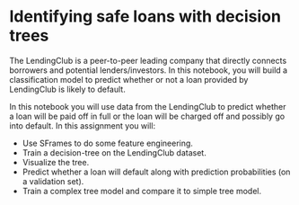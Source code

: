 # Identifying safe loans with decision trees

The LendingClub is a peer-to-peer leading company that directly connects borrowers and potential lenders/investors. In this notebook, you will build a classification model to predict whether or not a loan provided by LendingClub is likely to default.

In this notebook you will use data from the LendingClub to predict whether a loan will be paid off in full or the loan will be charged off and possibly go into default. In this assignment you will:

* Use SFrames to do some feature engineering.
* Train a decision-tree on the LendingClub dataset.
* Visualize the tree.
* Predict whether a loan will default along with prediction probabilities (on a validation set).
* Train a complex tree model and compare it to simple tree model.
